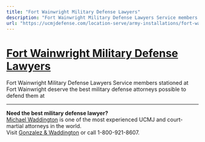 ```yaml
---
title: "Fort Wainwright Military Defense Lawyers"
description: "Fort Wainwright Military Defense Lawyers Service members stationed at Fort Wainwright deserve the best military defense attorneys possible to defend them at"
url: "https://ucmjdefense.com/location-serve/army-installations/fort-wainwright-military-defense-lawyers.html"
---
```


# [Fort Wainwright Military Defense Lawyers](https://ucmjdefense.com/location-serve/army-installations/fort-wainwright-military-defense-lawyers.html)

Fort Wainwright Military Defense Lawyers Service members stationed at Fort Wainwright deserve the best military defense attorneys possible to defend them at

---

**Need the best military defense lawyer?**  
[Michael Waddington](https://ucmjdefense.com/attorneys/michael-stewart-waddington-partner.html) is one of the most experienced UCMJ and court-martial attorneys in the world.  
Visit [Gonzalez & Waddington](https://ucmjdefense.com) or call 1-800-921-8607.
